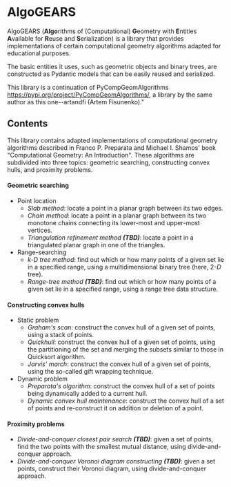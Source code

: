 # AlgoGEARS
AlgoGEARS (**Algo**rithms of (Computational) **G**eometry with **E**ntities **A**vailable for **R**euse and **S**erialization) is a library that provides implementations of certain computational geometry algorithms adapted for educational purposes.

The basic entities it uses, such as geometric objects and binary trees, are constructed as Pydantic models that can be easily reused and serialized.

This library is a continuation of PyCompGeomAlgorithms https://pypi.org/project/PyCompGeomAlgorithms/, a library by the same author as this one--artandfi (Artem Fisunenko)."

## Contents
This library contains adapted implementations of computational geometry algorithms described in Franco P. Preparata and Michael I. Shamos' book "Computational Geometry: An Introduction". These algorithms are subdivided into three topics: geometric searching, constructing convex hulls, and proximity problems.
#### Geometric searching
* Point location
  * *Slab method*: locate a point in a planar graph between its two edges.
  * *Chain method*: locate a point in a planar graph between its two monotone chains connecting its lower-most and upper-most vertices.
  * *Triangulation refinement method **(TBD)***: locate a point in a triangulated planar graph in one of the triangles.
* Range-searching
  * *k-D tree method*: find out which or how many points of a given set lie in a specified range, using a multidimensional binary tree (here, 2-*D* tree).
  * *Range-tree method **(TBD)***: find out which or how many points of a given set lie in a specified range, using a range tree data structure.
#### Constructing convex hulls
* Static problem
  * *Graham's scan*: construct the convex hull of a given set of points, using a stack of points.
  * *Quickhull*: construct the convex hull of a given set of points, using the partitioning of the set and merging the subsets similar to those in Quicksort algorithm.
  * *Jarvis' march*: construct the convex hull of a given set of points, using the so-called gift wrapping technique.
* Dynamic problem
  * *Preparata's algorithm*: construct the convex hull of a set of points being dynamically added to a current hull.
  * *Dynamic convex hull maintenance*: construct the convex hull of a set of points and re-construct it on addition or deletion of a point.
#### Proximity problems
* *Divide-and-conquer closest pair search **(TBD)***: given a set of points, find the two points with the smallest mutual distance, using divide-and-conquer approach.
* *Divide-and-conquer Voronoi diagram constructing **(TBD)***: given a set points, construct their Voronoi diagram, using divide-and-conquer approach.

